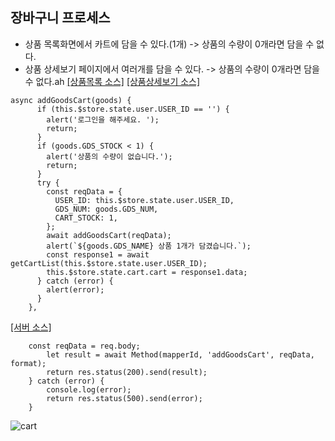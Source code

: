 ## 장바구니 프로세스

- 상품 목록화면에서 카트에 담을 수 있다.(1개) -> 상품의 수량이 0개라면 담을 수 없다.
- 상품 상세보기 페이지에서 여러개를 담을 수 있다. -> 상품의 수량이 0개라면 담을 수 없다.ah
<a href="https://github.com/matebe12/Vue_ShoppingMall/blob/master/project_front/src/components/common/GoodsList.vue">[상품목록 소스]</a>
<a href="https://github.com/matebe12/Vue_ShoppingMall/blob/master/project_front/src/views/shop/GoodsView.vue">[상품상세보기 소스]</a>
```
async addGoodsCart(goods) {
      if (this.$store.state.user.USER_ID == '') {
        alert('로그인을 해주세요. ');
        return;
      }
      if (goods.GDS_STOCK < 1) {
        alert('상품의 수량이 없습니다.');
        return;
      }
      try {
        const reqData = {
          USER_ID: this.$store.state.user.USER_ID,
          GDS_NUM: goods.GDS_NUM,
          CART_STOCK: 1,
        };
        await addGoodsCart(reqData);
        alert(`${goods.GDS_NAME} 상품 1개가 담겼습니다.`);
        const response1 = await getCartList(this.$store.state.user.USER_ID);
        this.$store.state.cart.cart = response1.data;
      } catch (error) {
        alert(error);
      }
    },
```

<a href="https://github.com/matebe12/Vue_ShoppingMall/blob/master/project_server/api/Cart/cart.js">[서버 소스]</a>

```
    const reqData = req.body;
        let result = await Method(mapperId, 'addGoodsCart', reqData, format);
        return res.status(200).send(result);
    } catch (error) {
        console.log(error);
        return res.status(500).send(error);
    }
```

![cart](https://user-images.githubusercontent.com/42566975/88782699-db3b9180-d1c8-11ea-9a2e-32b62bb6bf10.gif)
